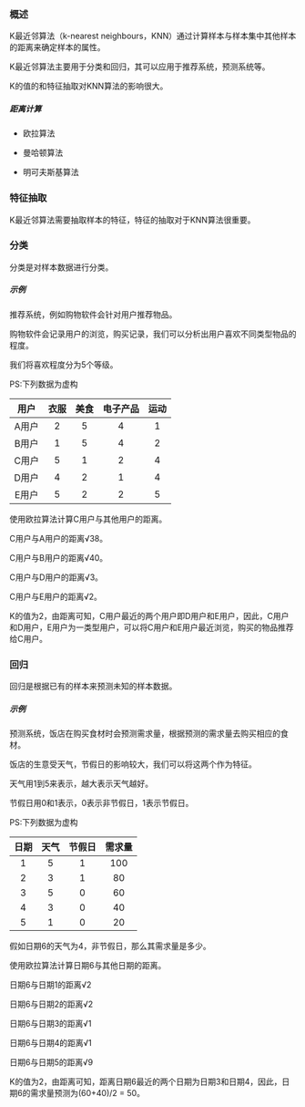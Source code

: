 ### 概述

K最近邻算法（k-nearest neighbours，KNN）通过计算样本与样本集中其他样本的距离来确定样本的属性。

K最近邻算法主要用于分类和回归，其可以应用于推荐系统，预测系统等。

K的值的和特征抽取对KNN算法的影响很大。

##### 距离计算

* 欧拉算法

* 曼哈顿算法

* 明可夫斯基算法

### 特征抽取

K最近邻算法需要抽取样本的特征，特征的抽取对于KNN算法很重要。

### 分类

分类是对样本数据进行分类。

##### 示例

推荐系统，例如购物软件会针对用户推荐物品。

购物软件会记录用户的浏览，购买记录，我们可以分析出用户喜欢不同类型物品的程度。

我们将喜欢程度分为5个等级。

PS:下列数据为虚构

|用户|衣服|美食|电子产品|运动|
|:----:|:----:|:----:|:----:|:----:|
|A用户|2|5|4|1|
|B用户|1|5|4|2|
|C用户|5|1|2|4|
|D用户|4|2|1|4|
|E用户|5|2|2|5|

使用欧拉算法计算C用户与其他用户的距离。

C用户与A用户的距离√38。

C用户与B用户的距离√40。

C用户与D用户的距离√3。

C用户与E用户的距离√2。

K的值为2，由距离可知，C用户最近的两个用户即D用户和E用户，因此，C用户和D用户，E用户为一类型用户，可以将C用户和E用户最近浏览，购买的物品推荐给C用户。

### 回归

回归是根据已有的样本来预测未知的样本数据。

##### 示例

预测系统，饭店在购买食材时会预测需求量，根据预测的需求量去购买相应的食材。

饭店的生意受天气，节假日的影响较大，我们可以将这两个作为特征。

天气用1到5来表示，越大表示天气越好。

节假日用0和1表示，0表示非节假日，1表示节假日。

PS:下列数据为虚构

|日期|天气|节假日|需求量|
|:----:|:----:|:----:|:----:|
|1|5|1|100|
|2|3|1|80|
|3|5|0|60|
|4|3|0|40|
|5|1|0|20|

假如日期6的天气为4，非节假日，那么其需求量是多少。

使用欧拉算法计算日期6与其他日期的距离。

日期6与日期1的距离√2

日期6与日期2的距离√2

日期6与日期3的距离√1

日期6与日期4的距离√1

日期6与日期5的距离√9

K的值为2，由距离可知，距离日期6最近的两个日期为日期3和日期4，因此，日期6的需求量预测为(60+40)/2 = 50。